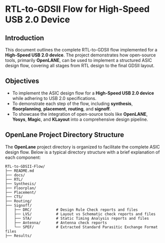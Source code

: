 # RTL-to-GDSII Flow for High-Speed USB 2.0 Device

## Introduction
This document outlines the complete RTL-to-GDSII flow implemented for a **High-Speed USB 2.0 device**. The project demonstrates how open-source tools, primarily **OpenLANE**, can be used to implement a structured ASIC design flow, covering all stages from RTL design to the final GDSII layout.

## Objectives
- To implement the ASIC design flow for a **High-Speed USB 2.0 device** while adhering to USB 2.0 specifications.
- To demonstrate each step of the flow, including **synthesis**, **floorplanning**, **placement**, **routing**, and **signoff**.
- To showcase the integration of open-source tools like **OpenLANE**, **Yosys**, **Magic**, and **KLayout** into a comprehensive design pipeline.

## OpenLane Project Directory Structure

The **OpenLane** project directory is organized to facilitate the complete ASIC design flow. Below is a typical directory structure with a brief explanation of each component:
```
RTL-to-GDSII-Flow/
├── README.md          
├── docs/              
├── RTL/               
├── Synthesis/         
├── Floorplan/         
├── Placement/
├── CTS/
├── Routing/         
├── Signoff/           
│   ├── DRC/           # Design Rule Check reports and files
│   ├── LVS/           # Layout vs Schematic check reports and files
│   ├── STA/           # Static Timing Analysis reports and files
│   ├── Antenna/       # Antenna check reports
│   └── SPEF/          # Extracted Standard Parasitic Exchange Format files
├── Results/
```

